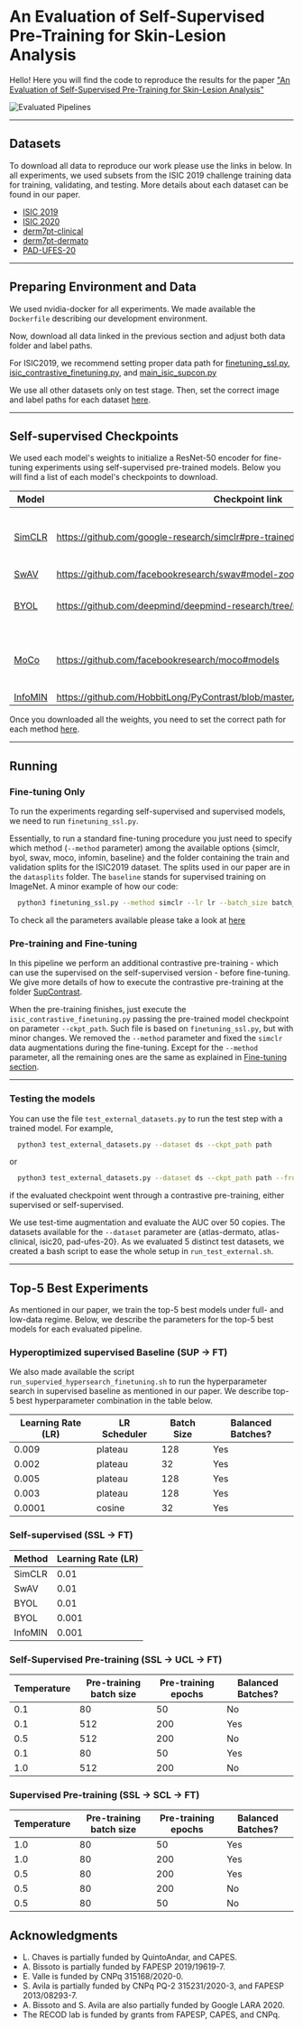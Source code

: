 # An Evaluation of Self-Supervised Pre-Training for Skin-Lesion Analysis

Hello! Here you will find the code to reproduce the results for the paper ["An Evaluation of Self-Supervised Pre-Training for Skin-Lesion Analysis"](https://arxiv.org/abs/2106.09229) 

![Evaluated Pipelines](./images/pipeline.jpeg)

---

## Datasets

To download all data to reproduce our work please use the links in below. In all experiments, we used subsets from the ISIC 2019 challenge training data for training, validating, and testing. More details about each dataset can be found in our paper. 

- [ISIC 2019](https://challenge2019.isic-archive.com/data.html)
- [ISIC 2020](https://www.kaggle.com/c/siim-isic-melanoma-classification)
- [derm7pt-clinical](https://github.com/jeremykawahara/derm7pt)
- [derm7pt-dermato](https://github.com/jeremykawahara/derm7pt)
- [PAD-UFES-20](https://data.mendeley.com/datasets/zr7vgbcyr2/1)

--- 

## Preparing Environment and Data 

We used nvidia-docker for all experiments. We made available the ``Dockerfile`` describing our development environment. 

Now, download all data linked in the previous section and adjust both data folder and label paths. 

For ISIC2019, we recommend setting proper data path for  [finetuning_ssl.py](https://github.com/VirtualSpaceman/ssl-skin-lesions/blob/main/finetuning_ssl.py#L300), 
[isic_contrastive_finetuning.py](https://github.com/VirtualSpaceman/ssl-skin-lesions/blob/main/isic_contrastive_finetuner.py#L313), 
and [main_isic_supcon.py](https://github.com/VirtualSpaceman/ssl-skin-lesions/blob/main/SupContrast/main_isic_supcon.py#L168)

We use all other datasets only on test stage. Then, set the correct image and label paths for each dataset [here](https://github.com/VirtualSpaceman/ssl-skin-lesions/blob/main/test_external_datasets.py#L25-L36).

---

## Self-supervised Checkpoints 

We used each model's weights to initialize a ResNet-50 encoder for fine-tuning experiments using self-supervised pre-trained models. Below you will find a list of each model's checkpoints to download.

Model | Checkpoint link | Notes
------------ | ------------- | ------------- 
[SimCLR](https://arxiv.org/abs/2002.05709) | https://github.com/google-research/simclr#pre-trained-models-for-simclrv1 | Weights [converted](https://github.com/tonylins/simclr-converter) from Tensorflow to PyTorch 
[SwAV](https://arxiv.org/abs/2006.09882) | https://github.com/facebookresearch/swav#model-zoo | -
[BYOL](https://arxiv.org/abs/2006.07733) | https://github.com/deepmind/deepmind-research/tree/master/byol#pretraining | Weights [converted](https://github.com/chigur/byol-convert) from JAX to PyTorch
[MoCo](https://arxiv.org/abs/2003.04297) | https://github.com/facebookresearch/moco#models | MoCo V2 checkpoint trained for 800 epochs 
[InfoMIN](https://arxiv.org/abs/2005.10243) | https://github.com/HobbitLong/PyContrast/blob/master/pycontrast/docs/MODEL_ZOO.md | -

Once you downloaded all the weights, you need to set the correct path for each method [here](https://github.com/VirtualSpaceman/ssl-skin-lesions/blob/main/utils/misc.py#L66-L89).


---

## Running 


### Fine-tuning Only

To run the experiments regarding self-supervised and supervised models, we need to run ``finetuning_ssl.py``.

Essentially, to run a standard fine-tuning procedure you just need to specify which method (``--method`` parameter) 
among the available options {simclr, byol, swav, moco, infomin, baseline} and the folder containing the train and validation splits for the ISIC2019 dataset. The splits used in our paper are in the ``datasplits`` folder. The ``baseline`` stands for supervised training on ImageNet. A minor example of how our code: 

```bash
  python3 finetuning_ssl.py --method simclr --lr lr --batch_size batch_size --splits_folder /ssl-skin-lesions/datasplits/isic2019/splits/
```

To check all the parameters available please take a look at [here](https://github.com/VirtualSpaceman/ssl-skin-lesions/blob/main/finetuning_ssl.py#L261-L277)


### Pre-training and Fine-tuning


In this pipeline we perform an additional contrastive pre-training - which can use the supervised on the self-supervised version  - before fine-tuning.
We give more details of how to execute the contrastive pre-training at the folder [SupContrast](https://github.com/VirtualSpaceman/ssl-skin-lesions/tree/main/SupContrast).

When the pre-training finishes, just execute the ``isic_contrastive_finetuning.py`` passing the pre-trained model 
checkpoint on parameter ``--ckpt_path``. Such file is based on ``finetuning_ssl.py``, but with minor changes. 
We removed the ``--method`` parameter and fixed the ``simclr`` data augmentations during the fine-tuning. Except for the ``--method`` parameter, all the remaining ones are the same as explained in [Fine-tuning section](#fine-tuning). 

--- 

### Testing the models

You can use the file ``test_external_datasets.py`` to run the test step with a trained model. For example, 

```bash
  python3 test_external_datasets.py --dataset ds --ckpt_path path
```

or 

```bash
  python3 test_external_datasets.py --dataset ds --ckpt_path path --fromcl
```

if the evaluated checkpoint went through a contrastive pre-training, either supervised or self-supervised. 


We use test-time augmentation and evaluate the AUC over 50 copies. The datasets available for the ``--dataset`` parameter 
are {atlas-dermato, atlas-clinical, isic20, pad-ufes-20}. As we evaluated 5 distinct test datasets, we created a bash script to ease the whole setup in ``run_test_external.sh``.

---

## Top-5 Best Experiments

As mentioned in our paper, we train the top-5 best models under full- and low-data regime. Below, we describe the parameters for the top-5 best models for each evaluated pipeline.

### Hyperoptimized supervised Baseline (SUP -> FT)

We also made available the script ``run_supervied_hypersearch_finetuning.sh`` to run the hyperparameter search in 
supervised baseline as mentioned in our paper.  We describe top-5 best hyperparameter combination in the table below. 

Learning Rate (LR) | LR Scheduler | Batch Size | Balanced Batches?
------------ | ------------- | ------------- | ------------- 
0.009| plateau | 128 | Yes
0.002| plateau | 32 | Yes
0.005| plateau | 128 | Yes
0.003| plateau | 128 | Yes
0.0001| cosine | 32 | Yes

### Self-supervised (SSL -> FT)
Method | Learning Rate (LR) 
------------ | ------------- 
SimCLR | 0.01
SwAV | 0.01
BYOL | 0.01
BYOL | 0.001
InfoMIN | 0.001

### Self-Supervised Pre-training (SSL -> UCL -> FT)
Temperature | Pre-training batch size | Pre-training epochs | Balanced Batches?
------------ | ------------- | ------------- | ------------- 
0.1 | 80 | 50 | No
0.1 | 512 | 200 | Yes
0.5 | 512 | 200 | No
0.1 | 80 | 50 | Yes
1.0 | 512 | 200 | No

### Supervised Pre-training (SSL -> SCL -> FT)
Temperature | Pre-training batch size | Pre-training epochs | Balanced Batches?
------------ | ------------- | ------------- | ------------- 
1.0 | 80 | 50 | Yes
1.0 | 80 | 200 | Yes
0.5 | 80 | 200 | Yes
0.5 | 80 | 200 | No
0.5 | 80 | 50 | No


## Acknowledgments
- L. Chaves is partially funded by QuintoAndar, and CAPES. 
- A. Bissoto is partially funded by FAPESP 2019/19619-7. 
- E. Valle is funded by CNPq 315168/2020-0.
- S. Avila is partially funded by CNPq PQ-2 315231/2020-3, and 
FAPESP 2013/08293-7.
- A. Bissoto and S. Avila are also partially funded by Google LARA 2020.
- The RECOD lab is funded by grants from FAPESP, CAPES, and CNPq.

